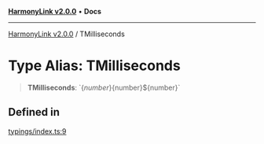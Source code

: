 [**HarmonyLink v2.0.0**](../README.md) • **Docs**

***

[HarmonyLink v2.0.0](../globals.md) / TMilliseconds

# Type Alias: TMilliseconds

> **TMilliseconds**: \`$\{number\}$\{number\}$\{number\}\`

## Defined in

[typings/index.ts:9](https://github.com/Joniii11/HarmonyLink/blob/master/src/typings/index.ts#L9)
